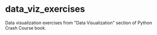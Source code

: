 # data_viz_exercises
Data visualization exercises from "Data Visualization" section of Python Crash Course book.
